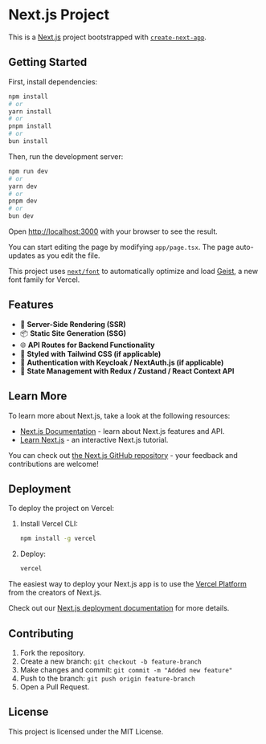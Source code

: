 # Next.js Project

This is a [Next.js](https://nextjs.org) project bootstrapped with [`create-next-app`](https://nextjs.org/docs/app/api-reference/cli/create-next-app).

## Getting Started

First, install dependencies:

```bash
npm install
# or
yarn install
# or
pnpm install
# or
bun install
```

Then, run the development server:

```bash
npm run dev
# or
yarn dev
# or
pnpm dev
# or
bun dev
```

Open [http://localhost:3000](http://localhost:3000) with your browser to see the result.

You can start editing the page by modifying `app/page.tsx`. The page auto-updates as you edit the file.

This project uses [`next/font`](https://nextjs.org/docs/app/building-your-application/optimizing/fonts) to automatically optimize and load [Geist](https://vercel.com/font), a new font family for Vercel.

## Features
- 🚀 **Server-Side Rendering (SSR)**
- 📦 **Static Site Generation (SSG)**
- 🌐 **API Routes for Backend Functionality**
- 🎨 **Styled with Tailwind CSS (if applicable)**
- 🔑 **Authentication with Keycloak / NextAuth.js (if applicable)**
- 🔄 **State Management with Redux / Zustand / React Context API**

## Learn More

To learn more about Next.js, take a look at the following resources:

- [Next.js Documentation](https://nextjs.org/docs) - learn about Next.js features and API.
- [Learn Next.js](https://nextjs.org/learn) - an interactive Next.js tutorial.

You can check out [the Next.js GitHub repository](https://github.com/vercel/next.js) - your feedback and contributions are welcome!

## Deployment
To deploy the project on Vercel:
1. Install Vercel CLI:
   ```sh
   npm install -g vercel
   ```
2. Deploy:
   ```sh
   vercel
   ```

The easiest way to deploy your Next.js app is to use the [Vercel Platform](https://vercel.com/new?utm_medium=default-template&filter=next.js&utm_source=create-next-app&utm_campaign=create-next-app-readme) from the creators of Next.js.

Check out our [Next.js deployment documentation](https://nextjs.org/docs/app/building-your-application/deploying) for more details.

## Contributing
1. Fork the repository.
2. Create a new branch: `git checkout -b feature-branch`
3. Make changes and commit: `git commit -m "Added new feature"`
4. Push to the branch: `git push origin feature-branch`
5. Open a Pull Request.

## License
This project is licensed under the MIT License.

